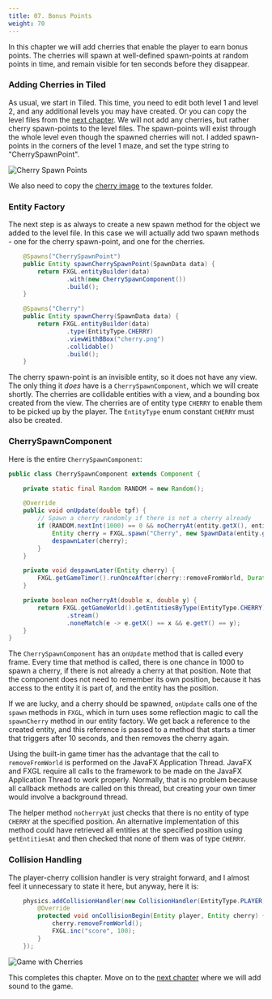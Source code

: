 ```yaml
---
title: 07. Bonus Points
weight: 70
---
```


In this chapter we will add cherries that enable the player to earn bonus points. The 
cherries will spawn at well-defined spawn-points at random points in time, and remain 
visible for ten seconds before they disappear.

### Adding Cherries in Tiled

As usual, we start in Tiled. This time, you need to edit both level 1 and level 2, and
any additional levels you may have created. Or you can copy the level files from the
[next chapter](https://fdelporte.github.io/mazela-man/manual/08_adding_sound/). We will not add any
cherries, but rather cherry spawn-points to the level files. The spawn-points will
exist through the whole level even though the spawned cherries will not. I added 
spawn-points in the corners of the level 1 maze, and set the type string to 
"CherrySpawnPoint". 

![Cherry Spawn Points](https://fdelporte.github.io/mazela-man/images/07/cherry-spawn-points.png)

We also need to copy the [cherry image](https://fdelporte.github.io/mazela-man/resources/cherry.png) to the textures folder.

### Entity Factory

The next step is as always to create a new spawn method for the object we added to the
level file. In this case we will actually add two spawn methods - one for the cherry 
spawn-point, and one for the cherries.

```java
    @Spawns("CherrySpawnPoint")
    public Entity spawnCherrySpawnPoint(SpawnData data) {
        return FXGL.entityBuilder(data)
                .with(new CherrySpawnComponent())
                .build();
    }

    @Spawns("Cherry")
    public Entity spawnCherry(SpawnData data) {
        return FXGL.entityBuilder(data)
                .type(EntityType.CHERRY)
                .viewWithBBox("cherry.png")
                .collidable()
                .build();
    }
```

The cherry spawn-point is an invisible entity, so it does not have any view. The only 
thing it _does_ have is a `CherrySpawnComponent`, which we will create shortly. The 
cherries are collidable entities with a view, and a bounding box created from the view.
The cherries are of entity type `CHERRY` to enable them to be picked up by the player.
The `EntityType` enum constant `CHERRY` must also be created.


### CherrySpawnComponent

Here is the entire `CherrySpawnComponent`:

```java
public class CherrySpawnComponent extends Component {

    private static final Random RANDOM = new Random();

    @Override
    public void onUpdate(double tpf) {
        // Spawn a cherry randomly if there is not a cherry already
        if (RANDOM.nextInt(1000) == 0 && noCherryAt(entity.getX(), entity.getY())) {
            Entity cherry = FXGL.spawn("Cherry", new SpawnData(entity.getX(), entity.getY()));
            despawnLater(cherry);
        }
    }

    private void despawnLater(Entity cherry) {
        FXGL.getGameTimer().runOnceAfter(cherry::removeFromWorld, Duration.seconds(10));
    }

    private boolean noCherryAt(double x, double y) {
        return FXGL.getGameWorld().getEntitiesByType(EntityType.CHERRY)
                .stream()
                .noneMatch(e -> e.getX() == x && e.getY() == y);
    }
}
```

The `CherrySpawnComponent` has an `onUpdate` method that is called every frame. Every
time that method is called, there is one chance in 1000 to spawn a cherry, if there is
not already a cherry at that position. Note that the component does not need to remember
its own position, because it has access to the entity it is part of, and the entity has 
the position.

If we are lucky, and a cherry should be spawned, `onUpdate` calls one of the `spawn` 
methods in `FXGL`, which in turn uses some reflection magic to call the `spawnCherry`
method in our entity factory. We get back a reference to the created entity, and this 
reference is passed to a method that starts a timer that triggers after 10 seconds, and
then removes the cherry again.

Using the built-in game timer has the advantage that the call to `removeFromWorld` is 
performed on the JavaFX Application Thread. JavaFX and FXGL require all calls to the 
framework to be made on the JavaFX Application Thread to work properly. Normally, that 
is no problem because all callback methods are called on this thread, but creating your
own timer would involve a background thread.

The helper method `noCherryAt` just checks that there is no entity of type `CHERRY` at
the specified position. An alternative implementation of this method could have retrieved
all entities at the specified position using `getEntitiesAt` and then checked that none
of them was of type `CHERRY`.


### Collision Handling

The player-cherry collision handler is very straight forward, and I almost feel it
unnecessary to state it here, but anyway, here it is:

```java
    physics.addCollisionHandler(new CollisionHandler(EntityType.PLAYER, EntityType.CHERRY) {
        @Override
        protected void onCollisionBegin(Entity player, Entity cherry) {
            cherry.removeFromWorld();
            FXGL.inc("score", 100);
        }
    });
```

![Game with Cherries](https://fdelporte.github.io/mazela-man/images/07/cherries-live.png)

This completes this chapter. Move on to the [next chapter](https://fdelporte.github.io/mazela-man/manual/08_adding_sound/)
where we will add sound to the game.
